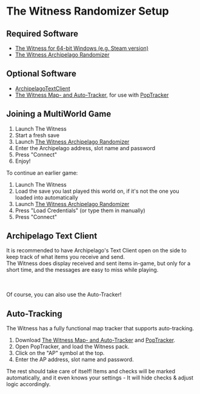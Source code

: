 # The Witness Randomizer Setup

## Required Software

- [The Witness for 64-bit Windows (e.g. Steam version)](https://store.steampowered.com/app/210970/The_Witness/)
- [The Witness Archipelago Randomizer](https://github.com/NewSoupVi/The-Witness-Randomizer-for-Archipelago/releases/latest)

## Optional Software

- [ArchipelagoTextClient](https://github.com/ArchipelagoMW/Archipelago/releases)
- [The Witness Map- and Auto-Tracker](https://github.com/NewSoupVi/witness_archipelago_tracker/releases), for use with [PopTracker](https://github.com/black-sliver/PopTracker/releases)

## Joining a MultiWorld Game

1. Launch The Witness
2. Start a fresh save
3. Launch [The Witness Archipelago Randomizer](https://github.com/NewSoupVi/The-Witness-Randomizer-for-Archipelago/releases/latest)
4. Enter the Archipelago address, slot name and password
5. Press "Connect"
6. Enjoy!

To continue an earlier game:

1. Launch The Witness
2. Load the save you last played this world on, if it's not the one you loaded into automatically
3. Launch [The Witness Archipelago Randomizer](https://github.com/NewSoupVi/The-Witness-Randomizer-for-Archipelago/releases/latest)
4. Press "Load Credentials" (or type them in manually)
5. Press "Connect"

## Archipelago Text Client

It is recommended to have Archipelago's Text Client open on the side to keep track of what items you receive and send.
<br/>The Witness does display received and sent items in-game, but only for a short time, and the messages are easy to miss while playing.

<br/><br/>Of course, you can also use the Auto-Tracker!

## Auto-Tracking

The Witness has a fully functional map tracker that supports auto-tracking.

1. Download [The Witness Map- and Auto-Tracker](https://github.com/NewSoupVi/witness_archipelago_tracker/releases) and [PopTracker](https://github.com/black-sliver/PopTracker/releases).
2. Open PopTracker, and load the Witness pack. 
3. Click on the "AP" symbol at the top.
4. Enter the AP address, slot name and password. 

The rest should take care of itself! Items and checks will be marked automatically, and it even knows your settings - It will hide checks & adjust logic accordingly.
